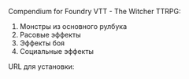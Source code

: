 Compendium for Foundry VTT - The Witcher TTRPG:

1) Монстры из основного рулбука
2) Расовые эффекты
3) Эффекты боя
4) Социальные эффекты

URL для установки: 
